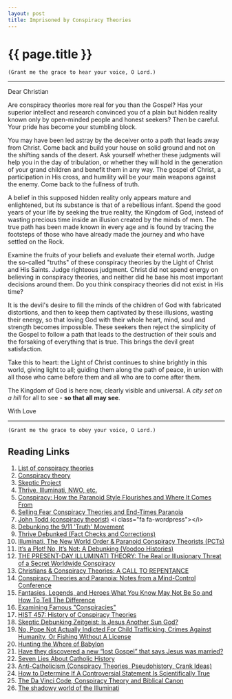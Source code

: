 ```yaml
---
layout: post
title: Imprisoned by Conspiracy Theories
---
```


{{ page.title }}
================

`(Grant me the grace to hear your voice, O Lord.)`

---

<span class="letter">Dear Christian</span>

Are conspiracy theories more real for you than the Gospel? Has your superior intellect and research convinced you of a plain but hidden reality known only by open-minded people and honest seekers? Then be careful. Your pride has become your stumbling block.

You may have been led astray by the deceiver onto a path that leads away from Christ. Come back and build your house on solid ground and not on the shifting sands of the desert. Ask yourself whether these judgments will help you in the day of tribulation, or whether they will hold in the generation of your grand children and benefit them in any way. The gospel of Christ, a participation in His cross, and humility will be your main weapons against the enemy. Come back to the fullness of truth.

A belief in this supposed hidden reality only appears mature and enlightened, but its substance is that of a rebellious infant. Spend the good years of your life by seeking the true reality, the Kingdom of God, instead of wasting precious time inside an illusion created by the minds of men. The true path has been made known in every age and is found by tracing the footsteps of those who have already made the journey and who have settled on the Rock. 

Examine the fruits of your beliefs and evaluate their eternal worth. Judge the so-called "truths" of these conspiracy theories by the Light of Christ and His Saints. Judge righteous judgment. Christ did not spend energy on believing in conspiracy theories, and neither did he base his most important decisions around them. Do you think conspiracy theories did not exist in His time?

It is the devil's desire to fill the minds of the children of God with fabricated distortions, and then to keep them captivated by these illusions, wasting their energy, so that loving God with their whole heart, mind, soul and strength becomes impossible. These seekers then reject the simplicity of the Gospel to follow a path that leads to the destruction of their souls and the forsaking of everything that is true. This brings the devil great satisfaction.

Take this to heart: the Light of Christ continues to shine brightly in this world, giving light to all; guiding them along the path of peace, in union with all those who came before them and all who are to come after them. 

The Kingdom of God is here now, clearly visible and universal. A *city set on a hill* for all to see - **so that all may see**. 

<span class="letter">With Love</span>

---

`(Grant me the grace to obey your voice, O Lord.)`

Reading Links
--------------------

1. [List of conspiracy theories](http://en.wikipedia.org/wiki/List_of_conspiracy_theories) <i class="fa fa-wordpress"></i>
1. [Conspiracy theory](http://en.wikipedia.org/wiki/Conspiracy_theory) <i class="fa fa-wordpress"></i>
1. [Skeptic Project](http://conspiracies.skepticproject.com) <i class="fa fa-globe"></i>
1. [Thrive, Illuminati, NWO, etc.](http://thrivedebunked.wordpress.com/faq/) <i class="fa fa-globe"></i>
1. [Conspiracy: How the Paranoid Style Flourishes and Where It Comes From](http://www.amazon.com/Conspiracy-ebook/dp/B001HU8NW4/ref=tmm_kin_title_0) <i class="fa fa-book"></i>
1. [Selling Fear Conspiracy Theories and End-Times Paranoia](http://www.amazon.com/Selling-Conspiracy-Theories-End-Times-Paranoia/dp/B000J0N8NC/ref=tmm_hrd_title_0) <i class="fa fa-book"></i>
1. [John Todd (conspiracy theorist)](http://en.wikipedia.org/wiki/John_Todd_(conspiracy_theorist)) <i class="fa fa-wordpress"></i>
1. [Debunking the 9/11 'Truth' Movement](https://sites.google.com/site/wtc7lies/home) <i class="fa fa-globe"></i>
1. [Thrive Debunked (Fact Checks and Corrections)](http://thrivedebunked.wordpress.com/site-index/) <i class="fa fa-globe"></i>
1. [Illuminati, The New World Order & Paranoid Conspiracy Theorists (PCTs)](http://www.skepdic.com/illuminati.html) <i class="fa fa-globe"></i>
1. [It’s a Plot! No, It’s Not: A Debunking (Voodoo Histories)](http://www.nytimes.com/2010/02/16/books/16aaron.html?emc=eta1&_r=1&) <i class="fa fa-newspaper-o"></i>
1. [THE PRESENT-DAY ILLUMINATI THEORY: The Real or Illusionary Threat of a Secret Worldwide Conspiracy](http://www.pfo.org/illumint.htm) <i class="fa fa-globe"></i>
1. [Christians & Conspiracy Theories: A CALL TO REPENTANCE](http://www.acts17-11.com/conspire.html) <i class="fa fa-globe"></i>
1. [Conspiracy Theories and Paranoia: Notes from a Mind-Control Conference](http://www.csicop.org/si/show/conspiracy_theories_and_paranoia_notes_from_a_mind-control_conference/) <i class="fa fa-globe"></i>
1. [Fantasies, Legends, and Heroes What You Know May Not Be So and How To Tell The Difference](http://web.archive.org/web/20050306112315/http://www.answers.org/Apologetics/Fantasy.html) <i class="fa fa-globe"></i>
1. [Examining Famous "Conspiracies"](http://www.debunker.com/conspiracy.html) <i class="fa fa-globe"></i>
1. [HIST 457: History of Conspiracy Theories](http://conspiracytheories.umwblogs.org/) <i class="fa fa-globe"></i>
1. [Skeptic Debunking Zeitgeist: Is Jesus Another Sun God?](http://withalliamgod.wordpress.com/2012/03/08/skeptics-debunking-zeitgeist-is-jesus-another-sun-god/) <i class="fa fa-globe"></i>
1. [No, Pope Not Actually Indicted For Child Trafficking, Crimes Against Humanity, Or Fishing Without A License](http://wonkette.com/543862/no-pope-not-actually-indicted-for-child-trafficking-crimes-against-humanity-or-fishing-without-a-license) <i class="fa fa-globe"></i>
1. [Hunting the Whore of Babylon](http://www.catholic.com/tracts/hunting-the-whore-of-babylon) <i class="fa fa-globe"></i>
1. [Have they discovered a new “lost Gospel” that says Jesus was married?](http://jimmyakin.com/2014/11/have-they-discovered-a-new-lost-gospel-that-says-jesus-was-married.html) <i class="fa fa-globe"></i>
1. [Seven Lies About Catholic History](http://www.amazon.com/Seven-About-Catholic-History-ebook/dp/B004Q3RN8O/ref=tmm_kin_title_0) <i class="fa fa-book"></i>
1. [Anti-Catholicism (Conspiracy Theories, Pseudohistory, Crank Ideas)](http://rationalwiki.org/wiki/Anti-Catholicism) <i class="fa fa-globe"></i>
1. [How to Determine If A Controversial Statement Is Scientifically True](http://lifehacker.com/5919830/how-to-determine-if-a-controversial-statement-is-scientifically-true) <i class="fa fa-globe"></i>
1. [The Da Vinci Code, Conspiracy Theory and Biblical Canon](http://www.catholiceducation.org/en/culture/literature/the-da-vinci-code-conspiracy-theory-and-biblical-canon.html) <i class="fa fa-graduation-cap"></i>
1. [The shadowy world of the Illuminati](http://www.catholiceducation.org/en/controversy/common-misconceptions/the-shadowy-world-of-the-illuminati.html) <i class="fa fa-graduation-cap"></i>
